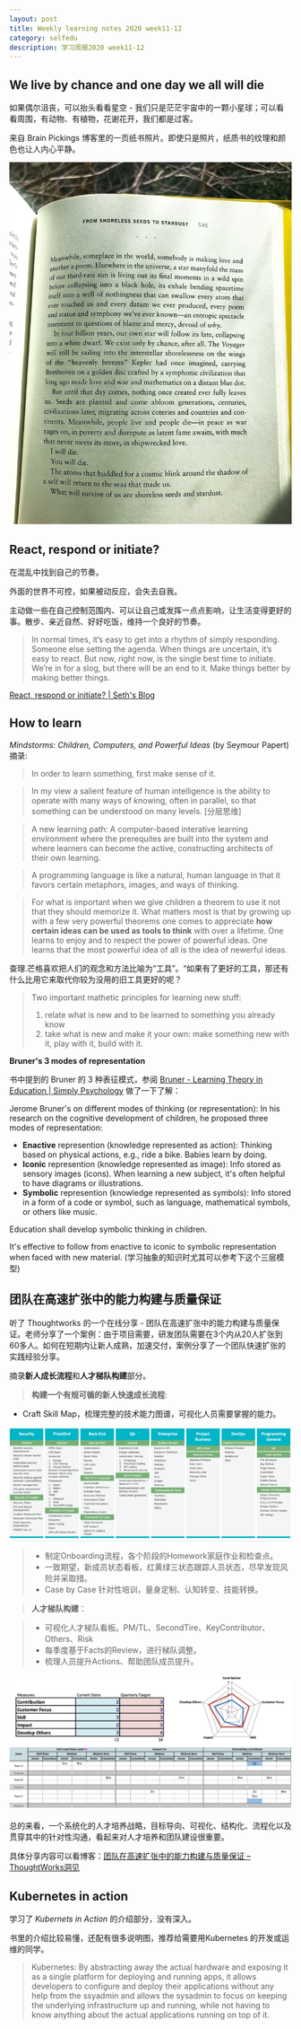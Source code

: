 ```yaml
---
layout: post 
title: Weekly learning notes 2020 week11-12
category: selfedu
description: 学习周报2020 week11-12
---
```


## We live by chance and one day we all will die

如果偶尔沮丧，可以抬头看看星空 - 我们只是茫茫宇宙中的一颗小星球；可以看看周围，有动物、有植物，花谢花开，我们都是过客。

来自 Brain Pickings 博客里的一页纸书照片。即使只是照片，纸质书的纹理和颜色也让人内心平静。

![figureing final page](https://raw.githubusercontent.com/RachyJ/rachyj.github.io/master/images/figuring_final_page.jpg)


## React, respond or initiate?

在混乱中找到自己的节奏。

外面的世界不可控，如果被动反应，会失去自我。

主动做一些在自己控制范围内、可以让自己或发挥一点点影响，让生活变得更好的事。散步、亲近自然、好好吃饭，维持一个良好的节奏。

> In normal times, it’s easy to get into a rhythm of simply responding. Someone else setting the agenda.
> When things are uncertain, it’s easy to react.
> But now, right now, is the single best time to initiate. We’re in for a slog, but there will be an end to it.
> Make things better by making better things.

[React, respond or initiate? | Seth's Blog](https://seths.blog/2020/03/react-respond-or-initiate/)


## How to learn

*Mindstorms: Children, Computers, and Powerful Ideas* (by Seymour Papert) 摘录:  

> In order to learn something, first make sense of it.

> In my view a salient feature of human intelligence is the ability to operate with many ways of knowing, often in parallel, so that something can be understood on many levels. [分层思维]

> A new learning path: A computer-based interative learning environment where the prerequites are built into the system and where learners can become the active, constructing architects of their own learning. 

> A programming language is like a natural, human language in that it favors certain metaphors, images, and ways of thinking.

> For what is important when we give children a theorem to use it not that they should memorize it. What matters most is that by growing up with a few very powerful theorems one comes to appreciate **how certain ideas can be used as tools to think** with over a lifetime. One learns to enjoy and to respect the power of powerful ideas. One learns that the most powerful idea of all is the idea of newerful ideas. 

查理.芒格喜欢把人们的观念和方法比喻为“工具”。“如果有了更好的工具，那还有什么比用它来取代你较为没用的旧工具更好的呢？

> Two important mathetic principles for learning new stuff:
>
> 1. relate what is new and to be learned to something you already know
> 2. take what is new and make it your own: make something new with it, play with it, build with it.

**Bruner's 3 modes of representation**

书中提到的 Bruner 的 3 种表征模式，参阅 [Bruner - Learning Theory in Education | Simply Psychology](https://www.simplypsychology.org/bruner.html) 做了一下了解：

Jerome Bruner's on different modes of thinking (or representation): In his research on the cognitive development of children, he proposed three modes of representation:

- **Enactive** represention (knowledge represented as action): Thinking based on physical actions, e.g., ride a bike. Babies learn by doing.
- **Iconic** represention (knowledge represented as image): Info stored as sensory images (icons). When learning a new subject, it's often helpful to have diagrams or illustrations.
- **Symbolic** represention (knowledge represented as symbols): Info stored in a form of a code or symbol, such as language, mathematical symbols, or others like music. 

Education shall develop symbolic thinking in children. 

It's effective to follow from enactive to iconic to symbolic representation when faced with new material. (学习抽象的知识时尤其可以参考下这个三层模型)



## 团队在高速扩张中的能力构建与质量保证

听了 Thoughtworks 的一个在线分享 - 团队在高速扩张中的能力构建与质量保证。老师分享了一个案例：由于项目需要，研发团队需要在3个内从20人扩张到60多人。如何在短期内让新人成熟，加速交付，案例分享了一个团队快速扩张的实践经验分享。

摘录**新人成长流程**和**人才梯队构建**部分。

>**构建一个有规可循的新人快速成长流程**:

- Craft Skill Map，梳理完整的技术能力图谱，可视化人员需要掌握的能力。

![](https://raw.githubusercontent.com/RachyJ/rachyj.github.io/master/images/Skill-Map.png)

>- 制定Onboarding流程，各个阶段的Homework家庭作业和检查点。
>- 一致期望，新成员状态看板，红黄绿三状态跟踪人员状态，尽早发现风险并采取措。
>- Case by Case 针对性培训，量身定制、认知转变、技能转换。

>**人才梯队构建**：

>- 可视化人才梯队看板。PM/TL、SecondTire、KeyContributor、Others、Risk
>- 每季度基于Facts的Review，进行梯队调整。
>- 梳理人员提升Actions、帮助团队成员提升。

![可视化人才梯队看板](https://raw.githubusercontent.com/RachyJ/rachyj.github.io/master/images/Talent-Kanban.png)

总的来看，一个系统化的人才培养战略，目标导向、可视化、结构化、流程化以及贯穿其中的针对性沟通，看起来对人才培养和团队建设很重要。

具体分享内容可以看博客：[团队在高速扩张中的能力构建与质量保证 – ThoughtWorks洞见](https://insights.thoughtworks.cn/capacity-building-and-quality-assurance/)


## Kubernetes in action

学习了 *Kubernets in Action* 的介绍部分，没有深入。

书里的介绍比较易懂，还配有很多说明图，推荐给需要用Kubernetes 的开发或运维的同学。

> Kubernetes: By abstracting away the actual hardware and exposing it as a single platform for deploying and running apps, it allows developers to configure and deploy their applications without any help from the ssyadmin and allows the sysadmin to focus on keeping the underlying infrastructure up and running, while not having to know anything about the actual applications running on top of it. 






